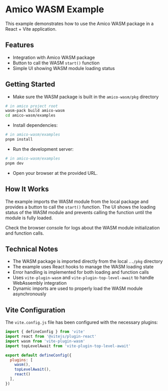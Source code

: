 # Amico WASM Example

This example demonstrates how to use the Amico WASM package in a React + Vite application.

## Features

- Integration with Amico WASM package
- Button to call the WASM `start()` function
- Simple UI showing WASM module loading status

## Getting Started

- Make sure the WASM package is built in the `amico-wasm/pkg` directory

```bash
# in amico project root
wasm-pack build amico-wasm
cd amico-wasm/examples
```

- Install dependencies:

```bash
# in amico-wasm/examples
pnpm install
```

- Run the development server:

```bash
# in amico-wasm/examples
pnpm dev
```

- Open your browser at the provided URL.

## How It Works

The example imports the WASM module from the local package and provides a button to call the `start()` function. The UI shows the loading status of the WASM module and prevents calling the function until the module is fully loaded.

Check the browser console for logs about the WASM module initialization and function calls.

## Technical Notes

- The WASM package is imported directly from the local `../pkg` directory
- The example uses React hooks to manage the WASM loading state
- Error handling is implemented for both loading and function calls
- Uses `vite-plugin-wasm` and `vite-plugin-top-level-await` to handle WebAssembly integration
- Dynamic imports are used to properly load the WASM module asynchronously

## Vite Configuration

The `vite.config.js` file has been configured with the necessary plugins:

```javascript
import { defineConfig } from 'vite'
import react from '@vitejs/plugin-react'
import wasm from 'vite-plugin-wasm'
import topLevelAwait from 'vite-plugin-top-level-await'

export default defineConfig({
  plugins: [
    wasm(),
    topLevelAwait(),
    react()
  ],
})
```
